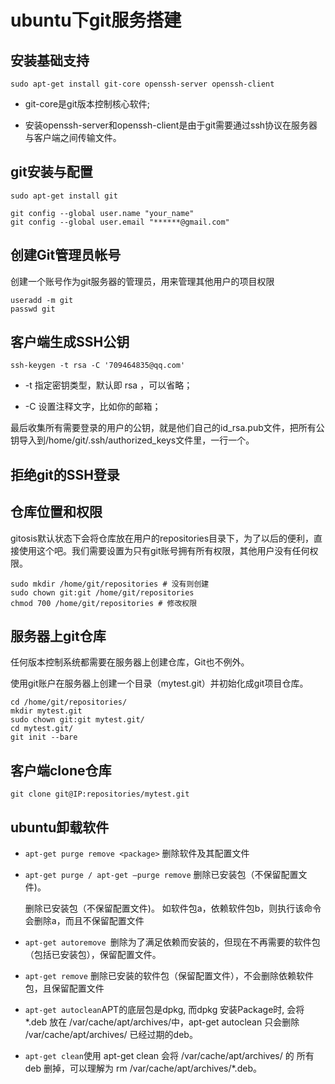 # ubuntu下git服务搭建

## 安装基础支持

```
sudo apt-get install git-core openssh-server openssh-client
```

* git-core是git版本控制核心软件;


* 安装openssh-server和openssh-client是由于git需要通过ssh协议在服务器与客户端之间传输文件。 

## git安装与配置

```
sudo apt-get install git

git config --global user.name "your_name"   
git config --global user.email "******@gmail.com" 
```

## 创建Git管理员帐号

创建一个账号作为git服务器的管理员，用来管理其他用户的项目权限

```
useradd -m git
passwd git
```

## 客户端生成SSH公钥

```
ssh-keygen -t rsa -C '709464835@qq.com'
```

* -t 指定密钥类型，默认即 rsa ，可以省略；   


* -C 设置注释文字，比如你的邮箱；    

最后收集所有需要登录的用户的公钥，就是他们自己的id_rsa.pub文件，把所有公钥导入到/home/git/.ssh/authorized_keys文件里，一行一个。

## 拒绝git的SSH登录

## 仓库位置和权限

gitosis默认状态下会将仓库放在用户的repositories目录下，为了以后的便利，直接使用这个吧。我们需要设置为只有git账号拥有所有权限，其他用户没有任何权限。

```
sudo mkdir /home/git/repositories # 没有则创建
sudo chown git:git /home/git/repositories
chmod 700 /home/git/repositories # 修改权限
```

## 服务器上git仓库

任何版本控制系统都需要在服务器上创建仓库，Git也不例外。

使用git账户在服务器上创建一个目录（mytest.git）并初始化成git项目仓库。

```
cd /home/git/repositories/
mkdir mytest.git
sudo chown git:git mytest.git/
cd mytest.git/
git init --bare
```

## 客户端clone仓库

```
git clone git@IP:repositories/mytest.git
```

[](http://www.ttwshell.com/article/aliyun-ECS-Git-Server-Settings.html)

## ubuntu卸载软件

* `apt-get purge remove <package>` 删除软件及其配置文件

* `apt-get purge / apt-get –purge remove` 删除已安装包（不保留配置文件)。 

  删除已安装包（不保留配置文件)。 
  如软件包a，依赖软件包b，则执行该命令会删除a，而且不保留配置文件

* `apt-get autoremove `删除为了满足依赖而安装的，但现在不再需要的软件包（包括已安装包），保留配置文件。

* `apt-get remove` 删除已安装的软件包（保留配置文件），不会删除依赖软件包，且保留配置文件

* `apt-get autoclean`APT的底层包是dpkg, 而dpkg 安装Package时, 会将 *.deb 放在 /var/cache/apt/archives/中，apt-get autoclean 只会删除 /var/cache/apt/archives/ 已经过期的deb。

* `apt-get clean`使用 apt-get clean 会将 /var/cache/apt/archives/ 的 所有 deb 删掉，可以理解为 rm /var/cache/apt/archives/*.deb。

  ​

  ​

  ​